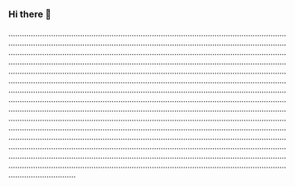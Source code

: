 ### Hi there 👋

..................................................................................................................................................................................................................................................................................................................................................................................................................................................................................................................................................................................................................................................................................................................................................................................................................................................................................................................................................................................................................................................................................................................................................................................................................................................................................................................................................................................................................................................................................................................................................................................................................................................................................................................................................................................................................................................................................................................................................................